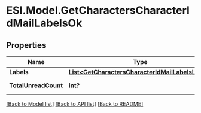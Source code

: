 # ESI.Model.GetCharactersCharacterIdMailLabelsOk
## Properties

Name | Type | Description | Notes
------------ | ------------- | ------------- | -------------
**Labels** | [**List&lt;GetCharactersCharacterIdMailLabelsLabel&gt;**](GetCharactersCharacterIdMailLabelsLabel.md) | labels array | [optional] 
**TotalUnreadCount** | **int?** | total_unread_count integer | [optional] 

[[Back to Model list]](../README.md#documentation-for-models) [[Back to API list]](../README.md#documentation-for-api-endpoints) [[Back to README]](../README.md)

